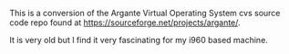This is a conversion of the Argante Virtual Operating System cvs source code repo
found at https://sourceforge.net/projects/argante/.

It is very old but I find it very fascinating for my i960 based machine.
